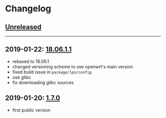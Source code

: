 # Changelog

## [Unreleased](https://github.com/lpn-plant/openwrt/compare/v18.06.1.1...lpnGate)

---

## 2019-01-22: [18.06.1.1](https://github.com/lpn-plant/openwrt/compare/v1.7.0...v18.06.1.1)

* rebased to 18.06.1
* changed versioning scheme to use openwrt's main version
* fixed build issue in `package/lpn/config`
* use glibc
* fix downloading glibc sources

## 2019-01-20: [1.7.0](https://github.com/lpn-plant/openwrt/compare/1961cdfb57c647530fc3b5729e1b5569e6fa98b0...v1.7.0)

* first public version

